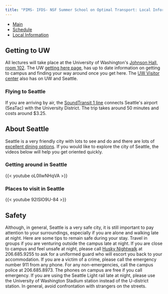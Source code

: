 ```yaml
---
title: "PIMS- IFDS- NSF Summer School on Optimal Transport: Local Information"
---
```


<ul class="nav nav-pills">
  <li class="nav-item">
    <a class="nav-link" aria-current="page" href="..">Main</a>
  </li>
  <li class="nav-item">
    <a class="nav-link" href="../schedule">Schedule</a>
  </li>
  <li class="nav-item">
    <a class="nav-link active" href="#">Local Information</a>
  </li>
</ul>

## Getting to UW
All lectures will take place at the University of Washington's [Johnson Hall,
room 102](http://uw.edu/maps/?jhn). The UW [getting here
page](https://transportation.uw.edu/getting-here/transit), has up to date
information on getting to campus and finding your way around once you get here. The [UW Visitor
center](https://www.washington.edu/visit/) also has on UW and Seattle.

### Flying to Seattle
If you are arriving by air, the [SoundTransit 1
line](https://www.soundtransit.org/ride-with-us/routes-schedules/1-line?direction=0&at=1649401200000&view=table&route_tab=schedule&stops_0=1_990006%2C1_99913&stops_1=1_99914%2C1_990005)
connects Seattle's airport (SeaTac) with the University District. The trip takes
around 50 minutes and costs around $3.25.


## About Seattle
Seattle is a very friendly city with lots to see and do and there are lots of
[excellent dining
options](https://seattle.eater.com/maps/where-to-eat-u-district-university-of-washington-in-seattle).
If you would like to explore the city of Seattle, the videos below will help you
get oriented quickly. 

### Getting around in Seattle
{{< youtube oL0llwNHqVA >}}

### Places to visit in Seattle
{{< youtube 92ISlO9U-84 >}}


## Safety
Although, in general, Seattle is a very safe city, it is still important to pay attention to your surroundings, especially if you are alone and walking 
late at night. Here are some tips to remain safe during your stay. Travel in groups if you are venturing outside the campus late at night. If you are close 
to campus and feel unsafe at night, 
please call [Husky Nightwalk](https://police.uw.edu/services/safetyescortservices/) at 206.685.9255 to ask for a uniformed guard who will escort you back 
to your accommodation. If you are a victim of a crime, please call the emergency number 911 from any phone. For any non-emergencies, call the campus police 
at 206.685.8973. The phones on campus are free if you call 
emergency. If you are using the Seattle Light rail late at night, please use the University of Washington Stadium station instead of the U-district 
station. In general, avoid confrontation with strangers on the streets.  
